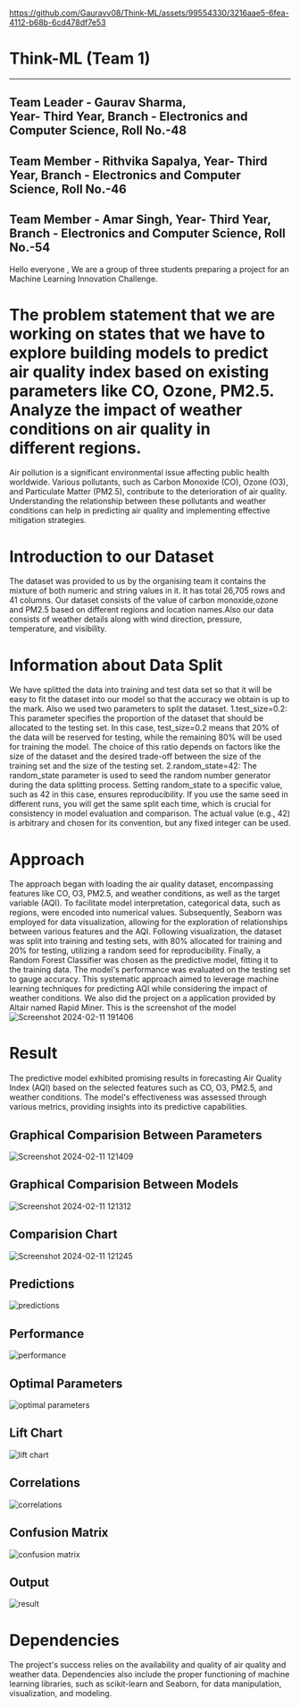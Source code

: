 
https://github.com/Gauravv08/Think-ML/assets/99554330/3216aae5-6fea-4112-b68b-6cd478df7e53
# Think-ML (Team 1)
--------------------------------------------
Team Leader - Gaurav Sharma,  
Year- Third Year, 
Branch - Electronics and Computer Science,
Roll No.-48
--------------------------------------------
Team Member - Rithvika Sapalya, 
Year- Third Year, 
Branch - Electronics and Computer Science,
Roll No.-46
--------------------------------------------
Team Member - Amar Singh, 
Year- Third Year, 
Branch - Electronics and Computer Science,
Roll No.-54
--------------------------------------------
Hello everyone ,
We are a group of three students preparing a project for an Machine Learning Innovation Challenge.
# The problem statement that we are working on states that we have to explore building models to predict air quality index based on existing parameters like CO, Ozone, PM2.5. Analyze the impact of weather conditions on air quality in different regions.
Air pollution is a significant environmental issue affecting public health worldwide. Various pollutants, such as Carbon Monoxide (CO), Ozone (O3), and Particulate Matter (PM2.5), contribute to the deterioration of air quality. Understanding the relationship between these pollutants and weather conditions can help in predicting air quality and implementing effective mitigation strategies.
# Introduction to our Dataset 
The dataset was provided to us by the organising team it contains the mixture of both numeric and string values in it. It has total 26,705 rows and 41 columns. Our dataset consists of the value of carbon monoxide,ozone and PM2.5 based on different regions and location names.Also our data consists of weather details along with wind direction, pressure, temperature, and visibility.
# Information about Data Split
We have splitted the data into training and test data set so that it will be easy to fit the dataset into our model so that the accuracy we obtain is up to the mark. 
Also we used two parameters to split the dataset.
1.test_size=0.2:
This parameter specifies the proportion of the dataset that should be allocated to the testing set.
In this case, test_size=0.2 means that 20% of the data will be reserved for testing, while the remaining 80% will be used for training the model.
The choice of this ratio depends on factors like the size of the dataset and the desired trade-off between the size of the training set and the size of the testing set.
2.random_state=42:
The random_state parameter is used to seed the random number generator during the data splitting process.
Setting random_state to a specific value, such as 42 in this case, ensures reproducibility. If you use the same seed in different runs, you will get the same split each time, which is crucial for consistency in model evaluation and comparison.
The actual value (e.g., 42) is arbitrary and chosen for its convention, but any fixed integer can be used.
# Approach
The approach began with loading the air quality dataset, encompassing features like CO, O3, PM2.5, and weather conditions, as well as the target variable (AQI). To facilitate model interpretation, categorical data, such as regions, were encoded into numerical values. Subsequently, Seaborn was employed for data visualization, allowing for the exploration of relationships between various features and the AQI. Following visualization, the dataset was split into training and testing sets, with 80% allocated for training and 20% for testing, utilizing a random seed for reproducibility. Finally, a Random Forest Classifier was chosen as the predictive model, fitting it to the training data. The model's performance was evaluated on the testing set to gauge accuracy. This systematic approach aimed to leverage machine learning techniques for predicting AQI while considering the impact of weather conditions.
We also did the project on a application provided by Altair named Rapid Miner. 
This is the screenshot of the model
![Screenshot 2024-02-11 191406](https://github.com/Gauravv08/Think-ML/assets/99554330/1df7dfb8-58fe-43ad-8688-6d3fd15a2f4b)
# Result
The predictive model exhibited promising results in forecasting Air Quality Index (AQI) based on the selected features such as CO, O3, PM2.5, and weather conditions. The model's effectiveness was assessed through various metrics, providing insights into its predictive capabilities.
## Graphical Comparision Between Parameters
![Screenshot 2024-02-11 121409](https://github.com/Gauravv08/Think-ML/assets/99554330/d9e0a2df-10c6-4aea-8a75-af402ecb6509)
## Graphical Comparision Between Models
![Screenshot 2024-02-11 121312](https://github.com/Gauravv08/Think-ML/assets/99554330/fe0fbfa6-702c-4490-b03b-5f4066b9b051)
## Comparision Chart
![Screenshot 2024-02-11 121245](https://github.com/Gauravv08/Think-ML/assets/99554330/7b54c30f-760d-4766-92c7-e7c8e74d4576)
## Predictions
![predictions](https://github.com/Gauravv08/Think-ML/assets/99554330/675857e5-1316-414e-812a-1e9f23f6d974)
## Performance
![performance](https://github.com/Gauravv08/Think-ML/assets/99554330/f9d2aa8a-11f9-433d-b3f4-8ebbc09a1ba3)
## Optimal Parameters
![optimal parameters](https://github.com/Gauravv08/Think-ML/assets/99554330/e7a9241b-71c0-432b-8395-cac9a4836372)
## Lift Chart
![lift chart](https://github.com/Gauravv08/Think-ML/assets/99554330/339f8b3a-8901-4093-8c2c-d7407fc9be6f)
## Correlations
![correlations](https://github.com/Gauravv08/Think-ML/assets/99554330/2cba2136-eca2-4ed5-8251-4853b7413429)
## Confusion Matrix
![confusion matrix](https://github.com/Gauravv08/Think-ML/assets/99554330/1f678d5b-4b4b-4bae-8017-c2cae7378aef)
## Output
![result ](https://github.com/Gauravv08/Think-ML/assets/99554330/f408648a-5701-4163-8355-5aa9a835a4fa)
# Dependencies
The project's success relies on the availability and quality of air quality and weather data. Dependencies also include the proper functioning of machine learning libraries, such as scikit-learn and Seaborn, for data manipulation, visualization, and modeling.




